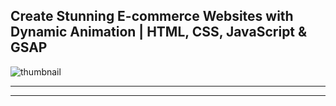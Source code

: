 ## Create Stunning E-commerce Websites with Dynamic Animation | HTML, CSS, JavaScript & GSAP

![thumbnail](thumbnail.png)

 ---------------
 _______________
